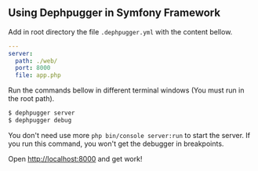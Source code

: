 ## Using Dephpugger in Symfony Framework

Add in root directory the file `.dephpugger.yml` with the content bellow.

```yml
---
server:
  path: ./web/
  port: 8000
  file: app.php
```

Run the commands bellow in different terminal windows (You must run in the root path).

```bash
$ dephpugger server
$ dephpugger debug
```

You don't need use more `php bin/console server:run` to start the server. If you run this command, you won't get the debugger in breakpoints.

Open [http://localhost:8000](http://localhost:8000) and get work!
